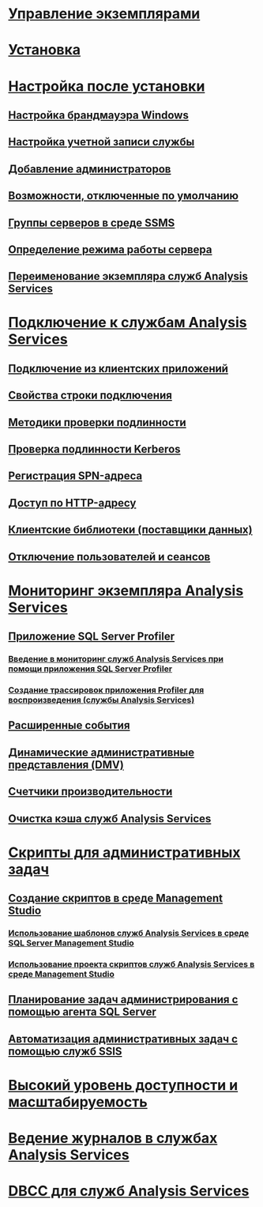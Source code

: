 # [Управление экземплярами](analysis-services-instance-management.md)  
# [Установка](../../analysis-services/instances/install-windows/install-analysis-services.md)
# [Настройка после установки](post-install-configuration-analysis-services.md)  
## [Настройка брандмауэра Windows](configure-the-windows-firewall-to-allow-analysis-services-access.md)  
## [Настройка учетной записи службы](configure-service-accounts-analysis-services.md)  
## [Добавление администраторов](grant-server-admin-rights-to-an-analysis-services-instance.md)  
## [Возможности, отключенные по умолчанию](features-off-by-default-analysis-services.md)  
## [Группы серверов в среде SSMS](register-an-analysis-services-instance-in-a-server-group.md)  
## [Определение режима работы сервера](determine-the-server-mode-of-an-analysis-services-instance.md)  
## [Переименование экземпляра служб Analysis Services](rename-an-analysis-services-instance.md)  
# [Подключение к службам Analysis Services](connect-to-analysis-services.md)  
## [Подключение из клиентских приложений](connect-from-client-applications-analysis-services.md)  
## [Свойства строки подключения](connection-string-properties-analysis-services.md)  
## [Методики проверки подлинности](authentication-methodologies-supported-by-analysis-services.md)  
## [Проверка подлинности Kerberos](configure-analysis-services-for-kerberos-constrained-delegation.md)  
## [Регистрация SPN-адреса](spn-registration-for-an-analysis-services-instance.md)  
## [Доступ по HTTP-адресу](configure-http-access-to-analysis-services-on-iis-8-0.md)  
## [Клиентские библиотеки (поставщики данных)](data-providers-used-for-analysis-services-connections.md)  
## [Отключение пользователей и сеансов](disconnect-users-and-sessions-on-analysis-services-server.md)  
# [Мониторинг экземпляра Analysis Services](monitor-an-analysis-services-instance.md)  
## [Приложение SQL Server Profiler](use-sql-server-profiler-to-monitor-analysis-services.md)  
### [Введение в мониторинг служб Analysis Services при помощи приложения SQL Server Profiler](introduction-to-monitoring-analysis-services-with-sql-server-profiler.md)  
### [Создание трассировок приложения Profiler для воспроизведения (службы Analysis Services)](create-profiler-traces-for-replay-analysis-services.md)  
## [Расширенные события](monitor-analysis-services-with-sql-server-extended-events.md)  
## [Динамические административные представления (DMV)](use-dynamic-management-views-dmvs-to-monitor-analysis-services.md)  
## [Счетчики производительности](performance-counters-ssas.md)  
## [Очистка кэша служб Analysis Services](clear-the-analysis-services-caches.md)  
# [Скрипты для административных задач](script-administrative-tasks-in-analysis-services.md)  
## [Создание скриптов в среде Management Studio](create-analysis-services-scripts-in-management-studio.md)  
### [Использование шаблонов служб Analysis Services в среде SQL Server Management Studio](use-analysis-services-templates-in-sql-server-management-studio.md)  
### [Использование проекта скриптов служб Analysis Services в среде Management Studio](analysis-services-scripts-project-in-sql-server-management-studio.md)  
## [Планирование задач администрирования с помощью агента SQL Server](schedule-ssas-administrative-tasks-with-sql-server-agent.md)  
## [Автоматизация административных задач с помощью служб SSIS](automate-analysis-services-administrative-tasks-with-ssis.md)  
# [Высокий уровень доступности и масштабируемость](high-availability-and-scalability-in-analysis-services.md)  
# [Ведение журналов в службах Analysis Services](log-operations-in-analysis-services.md)  
# [DBCC для служб Analysis Services](database-consistency-checker-dbcc-for-analysis-services.md)  
